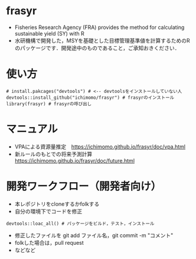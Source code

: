 # frasyr
- Fisheries Research Agency (FRA) provides the method for calculating sustainable yield (SY) with R
- 水研機構で開発した，MSYを基礎とした目標管理基準値を計算するためのRのパッケージです．開発途中のものであること，ご承知おきください．

# 使い方

```
# install.pakcages("devtools") # <-- devtoolsをインストールしていない人
devtools::install_github("ichimomo/frasyr") # frasyrのインストール
library(frasyr) # frasyrの呼び出し
```

# マニュアル
- VPAによる資源量推定　https://ichimomo.github.io/frasyr/doc/vpa.html
- 新ルールのもとでの将来予測計算 https://ichimomo.github.io/frasyr/doc/future.html



# 開発ワークフロー（開発者向け）
- 本レポジトリをcloneするかfolkする
- 自分の環境下でコードを修正
```{r}
devtools::loac_all() # パッケージをビルド，テスト，インストール
```
- 修正したファイルを git add ファイル名，git commit -m "コメント" 
- folkした場合は，pull request
- などなど
